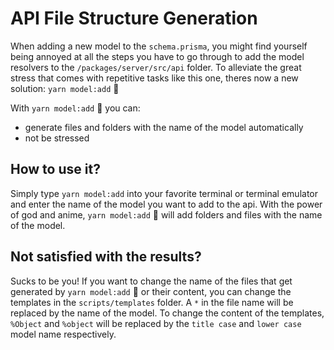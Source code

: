 # API File Structure Generation

When adding a new model to the `schema.prisma`, you might find yourself being annoyed at all the steps you have to go through to add the model resolvers to the `/packages/server/src/api` folder. To alleviate the great stress that comes with repetitive tasks like this one, theres now a new solution: `yarn model:add` 🎉

With `yarn model:add` 🎉 you can:

- generate files and folders with the name of the model automatically
- not be stressed

## How to use it?

Simply type `yarn model:add` into your favorite terminal or terminal emulator and enter the name of the model you want to add to the api. With the power of god and anime, `yarn model:add` 🎉 will add folders and files with the name of the model.

## Not satisfied with the results?

Sucks to be you! If you want to change the name of the files that get generated by `yarn model:add` 🎉 or their content, you can change the templates in the `scripts/templates` folder. A `*` in the file name will be replaced by the name of the model.
To change the content of the templates, `%Object` and `%object` will be replaced by the `title case` and `lower case` model name respectively.
